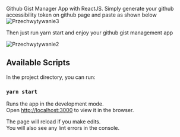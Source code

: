 Github Gist Manager App with ReactJS. 
Simply generate your github accessibility token on github page and paste as shown below
![Przechwytywanie3](https://github.com/rurkowsky/Gitstmanager/assets/74063543/33df1df9-bd77-46ad-a9f2-823d9309de3f)

Then just run yarn start and enjoy your github gist management app 

![Przechwytywanie2](https://github.com/rurkowsky/Gitstmanager/assets/74063543/ba578bc9-a8ef-4ee7-8490-f074f67b722a)

## Available Scripts

In the project directory, you can run:

### `yarn start`

Runs the app in the development mode.\
Open [http://localhost:3000](http://localhost:3000) to view it in the browser.

The page will reload if you make edits.\
You will also see any lint errors in the console.

